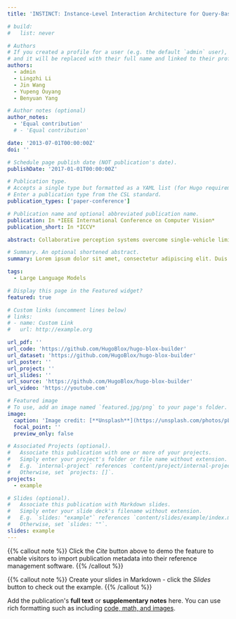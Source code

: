 ```yaml
---
title: 'INSTINCT: Instance-Level Interaction Architecture for Query-Based Collaborative Perception'

# build:
#   list: never

# Authors
# If you created a profile for a user (e.g. the default `admin` user), write the username (folder name) here
# and it will be replaced with their full name and linked to their profile.
authors:
  - admin
  - Lingzhi Li
  - Jin Wang
  - Yupeng Ouyang
  - Benyuan Yang

# Author notes (optional)
author_notes:
  - 'Equal contribution'
  # - 'Equal contribution'

date: '2013-07-01T00:00:00Z'
doi: ''

# Schedule page publish date (NOT publication's date).
publishDate: '2017-01-01T00:00:00Z'

# Publication type.
# Accepts a single type but formatted as a YAML list (for Hugo requirements).
# Enter a publication type from the CSL standard.
publication_types: ['paper-conference']

# Publication name and optional abbreviated publication name.
publication: In *IEEE International Conference on Computer Vision*
publication_short: In *ICCV*

abstract: Collaborative perception systems overcome single-vehicle limitations in long-range detection and occlusion scenarios by integrating multi-agent sensory data, improving accuracy and safety. However, frequent cooperative interactions and real-time requirements impose stringent bandwidth constraints. Previous works proves that query-based instance-level interaction reduces bandwidth demands and manual priors, however, LiDAR-focused implementations in collaborative perception remain underdeveloped, with performance still trailing state-of-the-art approaches. To bridge this gap, we propose INSTINCT (instance-level interaction architecture), a novel collaborative perception framework featuring three core components: 1. a quality-aware filtering mechanism for high-quality instance feature selection; 2. a dual-branch detection routing scheme to decouple collaboration-irrelevant and collaboration-relevant instances; 3. a Cross Agent Local Instance Fusion module to aggregate local hybrid instance features. Additionally, we enhance the ground truth (GT) sampling technique to facilitate training with diverse hybrid instance features. Extensive experiments across multiple datasets demonstrate that INSTINCT achieves superior performance. Specifically, our method achieves an improvement in accuracy 13.23%/32.24% in DAIR-V2X and V2V4Real while reducing the communication bandwidth to 1/281 and 1/264 compared to state-of-the-art methods. The code will be released soon.

# Summary. An optional shortened abstract.
summary: Lorem ipsum dolor sit amet, consectetur adipiscing elit. Duis posuere tellus ac convallis placerat. Proin tincidunt magna sed ex sollicitudin condimentum.

tags:
  - Large Language Models

# Display this page in the Featured widget?
featured: true

# Custom links (uncomment lines below)
# links:
# - name: Custom Link
#   url: http://example.org

url_pdf: ''
url_code: 'https://github.com/HugoBlox/hugo-blox-builder'
url_dataset: 'https://github.com/HugoBlox/hugo-blox-builder'
url_poster: ''
url_project: ''
url_slides: ''
url_source: 'https://github.com/HugoBlox/hugo-blox-builder'
url_video: 'https://youtube.com'

# Featured image
# To use, add an image named `featured.jpg/png` to your page's folder.
image:
  caption: 'Image credit: [**Unsplash**](https://unsplash.com/photos/pLCdAaMFLTE)'
  focal_point: ''
  preview_only: false

# Associated Projects (optional).
#   Associate this publication with one or more of your projects.
#   Simply enter your project's folder or file name without extension.
#   E.g. `internal-project` references `content/project/internal-project/index.md`.
#   Otherwise, set `projects: []`.
projects:
  - example

# Slides (optional).
#   Associate this publication with Markdown slides.
#   Simply enter your slide deck's filename without extension.
#   E.g. `slides: "example"` references `content/slides/example/index.md`.
#   Otherwise, set `slides: ""`.
slides: example
---
```


{{% callout note %}}
Click the _Cite_ button above to demo the feature to enable visitors to import publication metadata into their reference management software.
{{% /callout %}}

{{% callout note %}}
Create your slides in Markdown - click the _Slides_ button to check out the example.
{{% /callout %}}

Add the publication's **full text** or **supplementary notes** here. You can use rich formatting such as including [code, math, and images](https://docs.hugoblox.com/content/writing-markdown-latex/).
